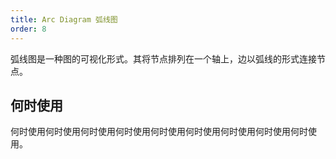 ```yaml
---
title: Arc Diagram 弧线图
order: 8
---
```


弧线图是一种图的可视化形式。其将节点排列在一个轴上，边以弧线的形式连接节点。

## 何时使用

何时使用何时使用何时使用何时使用何时使用何时使用何时使用何时使用何时使用。
